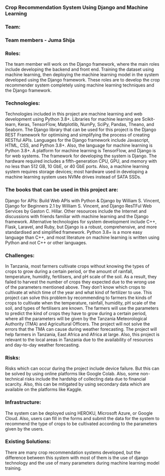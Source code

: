 ### Crop Recommendation System Using Django and Machine Learning

### Team:
### Team members - Juma Shija

### Roles:
The team member will work on the Django framework, where the main roles include developing the backend and front end. Training the dataset using machine learning, then deploying the machine learning model in the system developed using the Django framework.
These roles are to develop the crop recommender system completely using machine learning techniques and the Django framework.

### Technologies:
Technologies included in this project are machine learning and web development using Python 3.8+.
Libraries for machine learning are Scikit-learn, Keras, TensorFlow, Matplotlib, NumPy, SciPy, Pandas, Theano, and Seaborn.
The Django library that can be used for this project is the Django REST Framework for optimising and simplifying the process of creating RESTful APIs.
Languages for the Django framework include Javascript, HTML, CSS, and Python 3.8+. Also, the language for machine learning is Python 3.8+.
A platform for machine learning is TensorFlow, and Django is for web systems. The framework for developing the system is Django. 
The hardware required includes a fifth-generation CPU, GPU, and memory with no less than 512 GB, 10 GbE, or 40 GbE ports. Also, a machine learning system requires storage devices; most hardware used in developing a machine learning system uses NVMe drives instead of SATA SSDs.



### The books that can be used in this project are:  
Django for APIs: Build Web APIs with Python & Django by William S. Vincent, Django for Beginners 2.1 by William S. Vincent, and Django ResTFul Web Services by Gaston C. Hillar.
Other resources include the Internet and discussions with friends familiar with machine learning and the Django framework.
Alternative technologies for system development include C++, Flask, Laravel, and Ruby, but Django is a robust, comprehensive, and more standardised and simplified framework. Python 3.8+ is a more easy language than C++, and most literature on machine learning is written using Python and not C++ or other languages.

### Challenges:
In Tanzania, most farmers cultivate crops without knowing the types of crops to grow during a certain period, or the amount of rainfall, temperature, humidity, fertilisers, and pH scale of the soil. As a result, they failed to harvest the number of crops they expected due to the wrong use of the parameters mentioned above. They don’t know which crops to cultivate at which time of the year and what kind of fertilizer to use. 
This project can solve this problem by recommending to farmers the kinds of crops to cultivate when the temperature, rainfall, humidity, pH scale of the soil, and types of fertilisers are known. The farmers will use the parameters to predict the kind of crops they have to grow during a certain period, where all the parameters will be given by the Tanzania Meteorological Authority (TMA) and Agricultural Officers.
The project will not solve the errors that the TMA can cause during weather forecasting.
The project will help farmers in Tanzania, East Africa and Africa at large. Also, this project is relevant to the local areas in Tanzania due to the availability of resources and day-to-day weather forecasting.
### Risks:
Risks which can occur during the project include device failure. But this can be solved by using online platforms like Google Colab. 
Also, some non-technical risks include the hardship of collecting data due to financial scarcity. Also, this can be mitigated by using secondary data which are available on the platforms like Kaggle.

### Infrastructure:
The system can be deployed using HEROKU, Microsoft Azure, or Google Cloud. Also, users can fill in the forms and submit the data for the system to recommend the type of crops to be cultivated according to the parameters given by the users. 

### Existing Solutions:
There are many crop recommendation systems developed, but the difference between this system with most of them is the use of django technology and the use of many parameters during machine learning model training.




